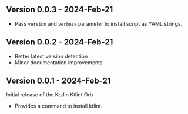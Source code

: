 ## Version 0.0.3 - 2024-Feb-21

- Pass `version` and `verbose` parameter to install script as YAML strings.

## Version 0.0.2 - 2024-Feb-21

- Better latest version detection
- Minor documentation improvements

## Version 0.0.1 - 2024-Feb-21

Initial release of the Kotlin Ktlint Orb

- Provides a command to install ktlint.
